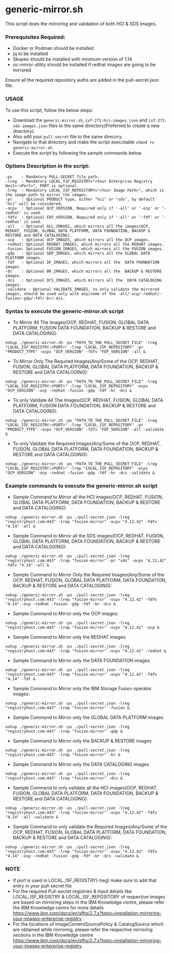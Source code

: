 # generic-mirror.sh

This script does the mirroring and validation of both HCI & SDS Images.

### Prerequisites Required:
- Docker or Podman should be installed
- jq to be installed
- Skopeo should be installed with minimum version of 1.14
- oc-mirror utility should be installed if redhat images are going to be mirrored

Ensure all the required repository auths are added in the pull-secret.json file.

### USAGE
To use this script, follow the below steps:
- Download the `generic-mirror.sh`, `isf-272-hci-images.json` and `isf-272-sds-images.json` files to the same directory(Preferred to create a new directory).
- Also add your `pull-secret` file to the same direcory.
- Navigate to that directory and make the script executable `chmod +x generic-mirror.sh`.
- Execute the script by following the sample commands below.

### Options Description in the script:
```
-ps    : Mandatory PULL-SECRET file path.
-lreg  : Mandatory LOCAL_ISF_REGISTRY="<Your Enterprise Registry Host>:<Port>", PORT is optional.
-lrep  : Mandatory LOCAL_ISF_REPOSITORY="<Your Image Path>", which is the image path to mirror the images.
-pr    : Optional PRODUCT type, either "hci" or "sds", by default "hci" will be considered.
-ocpv  : Optional OCP_VERSION, Required only if '-all' or '-ocp' or '-redhat' is used.
-fdfv  : Optional FDF_VERSION, Required only if '-all' or '-fdf' or '-redhat' is used.
-all   : Optional ALL_IMAGES, which mirrors all the images(OCP, REDHAT, FUSION, GLOBAL DATA PLATFORM, DATA FOUNDATION, BACKUP & RESTORE and DATA CATALOGING).
-ocp   : Optional OCP_IMAGES, which mirrors all the OCP images.
-redhat: Optional REDHAT_IMAGES, which mirrors all the REDHAT images.
-fusion: Optional FUSION_IMAGES, which mirrors all the FUSION images.
-gdp   : Optional GDP_IMAGES, which mirrors all the GLOBAL DATA PLATFORM images.
-fdf   : Optional DF_IMAGES, which mirrors all the  DATA FOUNDATION images.
-br    : Optional BR_IMAGES, which mirrors all the  BACKUP & RESTORE images.
-dcs   : Optional DCS_IMAGES, which mirrors all the  DATA CATALOGING images.
-validate : Optional VALIDATE_IMAGES, to only validate the mirrored images, should be used only with any/some of the -all/-ocp/-redhat/-fusion/-gdp/-fdf/-br/-dcs.
```

### Syntax to execute the generic-mirror.sh script
- To Mirror All The Images(OCP, REDHAT, FUSION, GLOBAL DATA PLATFORM, FUSION DATA FOUNDATION, BACKUP & RESTORE and DATA CATALOGING):
```
nohup ./generic-mirror.sh -ps "PATH_TO_THE_PULL_SECRET_FILE" -lreg "LOCAL_ISF_REGISTRY:<PORT>" -lrep "LOCAL_ISF_REPOSITORY" -pr "PRODUCT_TYPE" -ocpv "OCP_VERSION" -fdfv "FDF_VERSION" -all &
```

- To Mirror Only The Required Images(Any/Some of the OCP, REDHAT, FUSION, GLOBAL DATA PLATFORM, DATA FOUNDATION, BACKUP & RESTORE and DATA CATALOGING):
```
nohup ./generic-mirror.sh -ps "PATH_TO_THE_PULL_SECRET_FILE" -lreg "LOCAL_ISF_REGISTRY:<PORT>" -lrep "LOCAL_ISF_REPOSITORY" -ocpv "OCP_VERSION" -ocp -redhat -fusion -gdp -fdf -br -dcs &
```
- To only Validate All The Images(OCP, REDHAT, FUSION, GLOBAL DATA PLATFORM, FUSION DATA FOUNDATION, BACKUP & RESTORE and DATA CATALOGING):
```
nohup ./generic-mirror.sh -ps "PATH_TO_THE_PULL_SECRET_FILE" -lreg "LOCAL_ISF_REGISTRY:<PORT>" -lrep "LOCAL_ISF_REPOSITORY" -pr "PRODUCT_TYPE" -ocpv "OCP_VERSION" -fdfv "FDF_VERSION" -all -validate &
```

- To only Validate the Required Images(Any/Some of the OCP, REDHAT, FUSION, GLOBAL DATA PLATFORM, DATA FOUNDATION, BACKUP & RESTORE and DATA CATALOGING):
```
nohup ./generic-mirror.sh -ps "PATH_TO_THE_PULL_SECRET_FILE" -lreg "LOCAL_ISF_REGISTRY:<PORT>" -lrep "LOCAL_ISF_REPOSITORY" -ocpv "OCP_VERSION" -ocp -redhat -fusion -gdp -fdf -br -dcs -validate &
```

### Example commands to execute the generic-mirror.sh script
- Sample Command to Mirror all the HCI images(OCP, REDHAT, FUSION, GLOBAL DATA PLATFORM, DATA FOUNDATION, BACKUP & RESTORE and DATA CATALOGING):
```
nohup ./generic-mirror.sh -ps ./pull-secret.json -lreg "registryhost.com:443" -lrep "fusion-mirror" -ocpv "4.12.42" -fdfv "4.14" -all &
```

- Sample Command to Mirror all the SDS images(OCP, REDHAT, FUSION, GLOBAL DATA PLATFORM, DATA FOUNDATION, BACKUP & RESTORE and DATA CATALOGING):
```
nohup ./generic-mirror.sh -ps ./pull-secret.json -lreg "registryhost.com:443" -lrep "fusion-mirror" -pr "sds" -ocpv "4.12.42" -fdfv "4.14" -all &
```

- Sample Command to Mirror Only the Required Images(Any/Some of the OCP, REDHAT, FUSION, GLOBAL DATA PLATFORM, DATA FOUNDATION, BACKUP & RESTORE and DATA CATALOGING):
```
nohup ./generic-mirror.sh -ps ./pull-secret.json -lreg "registryhost.com:443" -lrep "fusion-mirror" -ocpv "4.12.42" -fdfv "4.14" -ocp -redhat -fusion -gdp -fdf -br -dcs &
```

- Sample Command to Mirror only the OCP images:
```
nohup ./generic-mirror.sh -ps ./pull-secret.json -lreg "registryhost.com:443" -lrep "fusion-mirror" -ocpv "4.12.42" -ocp &
```

- Sample Command to Mirror only the REDHAT images:
```
nohup ./generic-mirror.sh -ps ./pull-secret.json -lreg "registryhost.com:443" -lrep "fusion-mirror" -ocpv "4.12.42" -redhat &
```

- Sample Command to Mirror only the DATA FOUNDATION images
```
nohup ./generic-mirror.sh -ps ./pull-secret.json -lreg "registryhost.com:443" -lrep "fusion-mirror" -ocpv "4.12.42" -fdfv "4.14" -fdf &
```

- Sample Command to Mirror only the IBM Storage Fusion operator images:
```
nohup ./generic-mirror.sh -ps ./pull-secret.json -lreg "registryhost.com:443" -lrep "fusion-mirror" -fusion &
```

- Sample Command to Mirror only the GLOBAL DATA PLATFORM images
```
nohup ./generic-mirror.sh -ps ./pull-secret.json -lreg "registryhost.com:443" -lrep "fusion-mirror" -gdp &
```

- Sample Command to Mirror only the BACKUP & RESTORE images
```
nohup ./generic-mirror.sh -ps ./pull-secret.json -lreg "registryhost.com:443" -lrep "fusion-mirror" -br &
```

- Sample Command to Mirror only the DATA CATALOGING images
```
nohup ./generic-mirror.sh -ps ./pull-secret.json -lreg "registryhost.com:443" -lrep "fusion-mirror" -dcs &
```

- Sample Command to only validate all the HCI images(OCP, REDHAT, FUSION, GLOBAL DATA PLATFORM, DATA FOUNDATION, BACKUP & RESTORE and DATA CATALOGING):
```
nohup ./generic-mirror.sh -ps ./pull-secret.json -lreg "registryhost.com:443" -lrep "fusion-mirror" -ocpv "4.12.42" -fdfv "4.14" -all -validate &
```

- Sample Command to only validate the Required Images(Any/Some of the OCP, REDHAT, FUSION, GLOBAL DATA PLATFORM, DATA FOUNDATION, BACKUP & RESTORE and DATA CATALOGING):
```
nohup ./generic-mirror.sh -ps ./pull-secret.json -lreg "registryhost.com:443" -lrep "fusion-mirror" -ocpv "4.12.42" -fdfv "4.14" -ocp -redhat -fusion -gdp -fdf -br -dcs -validate &
```

### NOTE
- If port is used in LOCAL_ISF_REGISTRY(-lreg) make sure to add that entry in your pull-secret file
- For the required Pull-secret registries & input details like LOCAL_ISF_REGISTRY & LOCAL_ISF_REPOSITORY of respective images are based on mirroring steps in the IBM Knowledge centre, please refer the IBM Knowledge centre for more details https://www.ibm.com/docs/en/sfhs/2.7.x?topic=installation-mirroring-your-images-enterprise-registry .
- For the locations of ImageContentSourcePolicy & CatalogSource which are obtained while mirroring, please refer the respective mirroring sections in the IBM Knowledge centre https://www.ibm.com/docs/en/sfhs/2.7.x?topic=installation-mirroring-your-images-enterprise-registry.